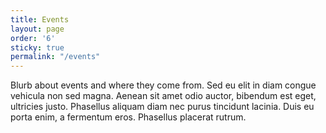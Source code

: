 ```yaml
---
title: Events
layout: page
order: '6'
sticky: true
permalink: "/events"
---
```

Blurb about events and where they come from. Sed eu elit in diam congue vehicula non sed magna. Aenean sit amet odio auctor, bibendum est eget, ultricies justo. Phasellus aliquam diam nec purus tincidunt lacinia. Duis eu porta enim, a fermentum eros. Phasellus placerat rutrum.
